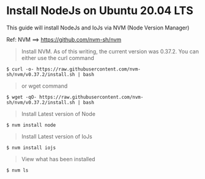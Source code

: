 # Install NodeJs on Ubuntu 20.04 LTS

This guide will install NodeJs and IoJs via NVM (Node Version Manager)

Ref: NVM ==> https://github.com/nvm-sh/nvm

> Install NVM. As of this writing, the current version was 0.37.2.
> You can either use the curl command

    $ curl -o- https://raw.githubusercontent.com/nvm-sh/nvm/v0.37.2/install.sh | bash

> or wget command

    $ wget -qO- https://raw.githubusercontent.com/nvm-sh/nvm/v0.37.2/install.sh | bash


> Install Latest version of Node

    $ nvm install node

> Install Latest version of IoJs

    $ nvm install iojs

> View what has been installed

    $ nvm ls

